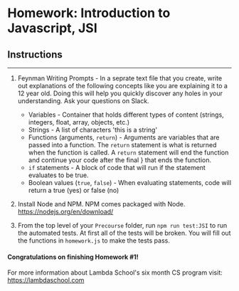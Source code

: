 # Homework: Introduction to Javascript, JSI

## Instructions
---
1. Feynman Writing Prompts - In a seprate text file that you create, write out explanations of the following concepts like you are explaining it to a 12 year old.  Doing this will help you quickly discover any holes in your understanding.  Ask your questions on Slack.
		
	* Variables - Container that holds different types of content (strings, integers, float, array, objects, etc.)
	* Strings - A list of characters 'this is a string'
	* Functions (arguments, `return`) - Arguments are variables that are passed into a function.  The `return` statement is what is returned when the function is called.  A `return` statement will end the function and continue your code after the final } that ends the function.
	* `if` statements - A block of code that will run if the statement evaluates to be true.
	* Boolean values (`true`, `false`) - When evaluating statements, code will return a true (yes) or false (no)


2. Install Node and NPM.  NPM comes packaged with Node. https://nodejs.org/en/download/

3. From the top level of your `Precourse` folder, run `npm run test:JSI` to run the automated tests.  At first all of the tests will be broken.  You will fill out the functions in `homework.js` to make the tests pass.


#### Congratulations on finishing Homework #1!

For more information about Lambda School's six month CS program visit: https://lambdaschool.com

